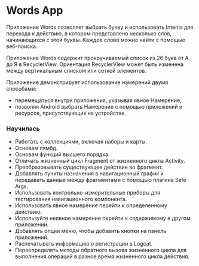 # Words App

Приложение Words позволяет выбрать букву и использовать Intents для перехода к действию, в котором представлено несколько слов, начинающихся с этой буквы. Каждое слово можно найти с помощью веб-поиска.

Приложение Words содержит прокручиваемый список из 26 букв от А до Я в RecyclerView. Ориентация RecyclerView может быть изменена между вертикальным списком или сеткой элементов.

Приложение демонстрирует использование намерений двумя способами:

- перемещаться внутри приложения, указывая явное Намерение,
- позволяя Android выбрать Намерение с помощью приложений и ресурсов, присутствующих на устройстве.


### Научилась
- Работать с коллекциями, включая наборы и карты.
- Основам лямбд.
- Основам функций высшего порядка.
- Отличать жизненный цикл Fragment от жизненного цикла Activity.
- Преобразовывать существующее действие во фрагмент.
- Добавлять пункты назначения в навигационный график и передавать данные между фрагментами с помощью плагина Safe Args.
- Использовать контрольно-измерительные приборы для тестирования навигационного компонента.
- Использовать явное намерение перейти к определенному действию.
- Используйте неявное намерение перейти к содержимому в другом приложении.
- Добавлять опции меню, чтобы добавить кнопки на панель приложений.
- Распечатывать информацию о регистрации в Logcat.
- Переопределять методы обратного вызова жизненного цикла для выполнения операций в разное время жизненного цикла действия.
